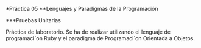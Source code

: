*Práctica 05
**Lenguajes y Paradigmas de la Programación

***Pruebas Unitarias

Práctica de laboratorio. Se ha de realizar utilizando el lenguaje de programaci´on Ruby y el
paradigma de Programaci´on Orientada a Objetos.
